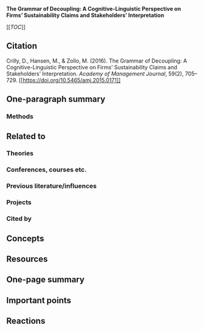 **The Grammar of Decoupling: A Cognitive-Linguistic Perspective on Firms’ Sustainability Claims and Stakeholders’ Interpretation**

[[_TOC_]]

## Citation

Crilly, D., Hansen, M., & Zollo, M. (2016). The Grammar of Decoupling: A Cognitive-Linguistic Perspective on Firms’ Sustainability Claims and Stakeholders’ Interpretation. *Academy of Management Journal*, 59(2), 705–729. [[https://doi.org/10.5465/amj.2015.0171]]

## One-paragraph summary

### Methods

## Related to

### Theories

### Conferences, courses etc.

### Previous literature/influences

### Projects

### Cited by

## Concepts

## Resources

## One-page summary

## Important points

## Reactions